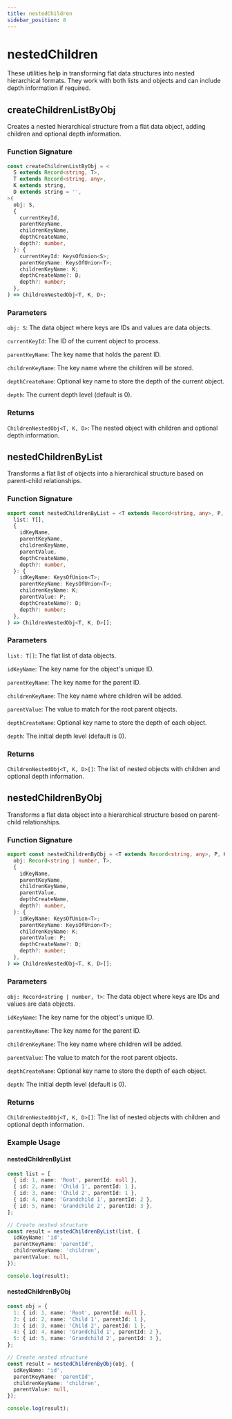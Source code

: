 ```yaml
---
title: nestedChildren
sidebar_position: 8
---
```


# nestedChildren

These utilities help in transforming flat data structures into nested hierarchical formats. They work with both lists and objects and can include depth information if required.

## createChildrenListByObj

Creates a nested hierarchical structure from a flat data object, adding children and optional depth information.

### Function Signature

```typescript
const createChildrenListByObj = <
  S extends Record<string, T>,
  T extends Record<string, any>,
  K extends string,
  D extends string = '',
>(
  obj: S,
  {
    currentKeyId,
    parentKeyName,
    childrenKeyName,
    depthCreateName,
    depth?: number,
  }: {
    currentKeyId: KeysOfUnion<S>;
    parentKeyName: KeysOfUnion<T>;
    childrenKeyName: K;
    depthCreateName?: D;
    depth?: number;
  },
) => ChildrenNestedObj<T, K, D>;
```

### Parameters

`obj: S`: The data object where keys are IDs and values are data objects.

`currentKeyId`: The ID of the current object to process.

`parentKeyName`: The key name that holds the parent ID.

`childrenKeyName`: The key name where the children will be stored.

`depthCreateName`: Optional key name to store the depth of the current object.

`depth`: The current depth level (default is 0).

### Returns

`ChildrenNestedObj<T, K, D>`: The nested object with children and optional depth information.

## nestedChildrenByList

Transforms a flat list of objects into a hierarchical structure based on parent-child relationships.

### Function Signature

```typescript
export const nestedChildrenByList = <T extends Record<string, any>, P, K extends string, D extends string = ''>(
  list: T[],
  {
    idKeyName,
    parentKeyName,
    childrenKeyName,
    parentValue,
    depthCreateName,
    depth?: number,
  }: {
    idKeyName: KeysOfUnion<T>;
    parentKeyName: KeysOfUnion<T>;
    childrenKeyName: K;
    parentValue: P;
    depthCreateName?: D;
    depth?: number;
  },
) => ChildrenNestedObj<T, K, D>[];
```

### Parameters

`list: T[]`: The flat list of data objects.

`idKeyName`: The key name for the object's unique ID.

`parentKeyName`: The key name for the parent ID.

`childrenKeyName`: The key name where children will be added.

`parentValue`: The value to match for the root parent objects.

`depthCreateName`: Optional key name to store the depth of each object.

`depth`: The initial depth level (default is 0).

### Returns

`ChildrenNestedObj<T, K, D>[]`: The list of nested objects with children and optional depth information.

## nestedChildrenByObj

Transforms a flat data object into a hierarchical structure based on parent-child relationships.

### Function Signature

```typescript
export const nestedChildrenByObj = <T extends Record<string, any>, P, K extends string, D extends string = ''>(
  obj: Record<string | number, T>,
  {
    idKeyName,
    parentKeyName,
    childrenKeyName,
    parentValue,
    depthCreateName,
    depth?: number,
  }: {
    idKeyName: KeysOfUnion<T>;
    parentKeyName: KeysOfUnion<T>;
    childrenKeyName: K;
    parentValue: P;
    depthCreateName?: D;
    depth?: number;
  },
) => ChildrenNestedObj<T, K, D>[];
```

### Parameters

`obj: Record<string | number, T>`: The data object where keys are IDs and values are data objects.

`idKeyName`: The key name for the object's unique ID.

`parentKeyName`: The key name for the parent ID.

`childrenKeyName`: The key name where children will be added.

`parentValue`: The value to match for the root parent objects.

`depthCreateName`: Optional key name to store the depth of each object.

`depth`: The initial depth level (default is 0).

### Returns

`ChildrenNestedObj<T, K, D>[]`: The list of nested objects with children and optional depth information.

### Example Usage

#### nestedChildrenByList

```typescript
const list = [
  { id: 1, name: 'Root', parentId: null },
  { id: 2, name: 'Child 1', parentId: 1 },
  { id: 3, name: 'Child 2', parentId: 1 },
  { id: 4, name: 'Grandchild 1', parentId: 2 },
  { id: 5, name: 'Grandchild 2', parentId: 3 },
];

// Create nested structure
const result = nestedChildrenByList(list, {
  idKeyName: 'id',
  parentKeyName: 'parentId',
  childrenKeyName: 'children',
  parentValue: null,
});

console.log(result);
```

#### nestedChildrenByObj

```typescript
const obj = {
  1: { id: 1, name: 'Root', parentId: null },
  2: { id: 2, name: 'Child 1', parentId: 1 },
  3: { id: 3, name: 'Child 2', parentId: 1 },
  4: { id: 4, name: 'Grandchild 1', parentId: 2 },
  5: { id: 5, name: 'Grandchild 2', parentId: 3 },
};

// Create nested structure
const result = nestedChildrenByObj(obj, {
  idKeyName: 'id',
  parentKeyName: 'parentId',
  childrenKeyName: 'children',
  parentValue: null,
});

console.log(result);
```